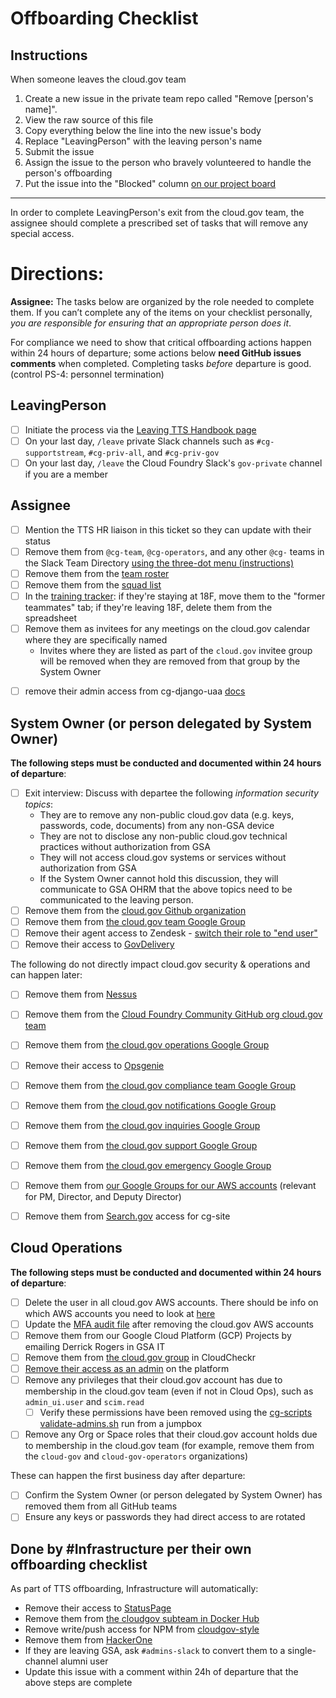 # Offboarding Checklist

## Instructions

When someone leaves the cloud.gov team

1. Create a new issue in the private team repo called "Remove [person's name]".
2. View the raw source of this file
3. Copy everything below the line into the new issue's body
4. Replace "LeavingPerson" with the leaving person's name
5. Submit the issue
6. Assign the issue to the person who bravely volunteered to handle the person's offboarding
7. Put the issue into the "Blocked" column [on our project board](https://github.com/orgs/cloud-gov/projects/2)

---

In order to complete LeavingPerson's exit from the cloud.gov team, the assignee should complete a prescribed set of tasks that will remove any special access.

# Directions:

**Assignee:** The tasks below are organized by the role needed to complete them. If you can’t complete any of the items on your checklist personally, _you are responsible for ensuring that an appropriate person does it_.

For compliance we need to show that critical offboarding actions happen within 24 hours of departure; some actions below **need GitHub issues comments** when completed. Completing tasks _before_ departure is good. (control PS-4: personnel termination) 


## LeavingPerson

- [ ] Initiate the process via the [Leaving TTS Handbook page](https://handbook.18f.gov/leaving-tts/)
- [ ] On your last day, `/leave` private Slack channels such as `#cg-supportstream`, `#cg-priv-all`, and `#cg-priv-gov`
- [ ] On your last day, `/leave` the Cloud Foundry Slack's `gov-private` channel if you are a member

## Assignee

- [ ] Mention the TTS HR liaison in this ticket so they can update with their status
- [ ] Remove them from `@cg-team`, `@cg-operators`, and any other `@cg-` teams in the Slack Team Directory [using the three-dot menu (instructions)](https://get.slack.help/hc/en-us/articles/212906697-User-Groups)
- [ ] Remove them from the [team roster](https://docs.google.com/spreadsheets/d/1mW3tphZ98ExmMxLHPogSpTq8DzYr5Oh8_SHnOTvjRWM/edit#gid=0)
- [ ] Remove them from the [squad list](https://github.com/18F/cg-product/blob/master/DeliveryProcess.md#squads)
- [ ] In the [training tracker](https://docs.google.com/spreadsheets/d/1hqU6cNeEB293OT0j3OvbdAFRkrf2zDOrPVxGfnr4sSw/edit#gid=0): if they're staying at 18F, move them to the "former teammates" tab; if they're leaving 18F, delete them from the spreadsheet
- [ ] Remove them as invitees for any meetings on the cloud.gov calendar where they are specifically named
    - Invites where they are listed as part of the `cloud.gov` invitee group will be removed when they are removed from that group by the System Owner
* [ ] remove their admin access from cg-django-uaa [docs](https://readthedocs.org/projects/cg-django-uaa/)

## System Owner (or person delegated by System Owner)

**The following steps must be conducted and documented within 24 hours of departure**:

- [ ] Exit interview: Discuss with departee the following _information security topics_:
  - They are to remove any non-public cloud.gov data (e.g. keys, passwords, code, documents) from any non-GSA device
  - They are not to disclose any non-public cloud.gov technical practices without authorization from GSA
  - They will not access cloud.gov systems or services without authorization from GSA
  - If the System Owner cannot hold this discussion, they will communicate to GSA OHRM that the above topics need to be communicated to the leaving person.
- [ ] Remove them from the [cloud.gov Github organization](https://github.com/orgs/cloud-gov/people)
- [ ] Remove them from [the cloud.gov team Google Group](https://groups.google.com/a/gsa.gov/forum/?hl=en#!managemembers/cloud-gov/members/active)
- [ ] Remove their agent access to Zendesk - [switch their role to "end user"](https://cloud-gov.zendesk.com/agent/admin/people)
- [ ] Remove their access to [GovDelivery](https://admin.govdelivery.com/administrators)

The following do not directly impact cloud.gov security & operations and can happen later:

- [ ] Remove them from [Nessus](https://nessus.fr.cloud.gov/#/settings/users)
- [ ] Remove them from the [Cloud Foundry Community GitHub org cloud.gov team](https://github.com/orgs/cloudfoundry-community/teams/cloud-gov/members)
- [ ] Remove them from [the cloud.gov operations Google Group](https://groups.google.com/a/gsa.gov/forum/#!managemembers/cloud-gov-operations/members/active)
- [ ] Remove their access to [Opsgenie](https://cloud-gov.app.opsgenie.com/settings/users/)
- [ ] Remove them from [the cloud.gov compliance team Google Group](https://groups.google.com/a/gsa.gov/forum/?hl=en#!managemembers/cloud-gov-compliance/members/active)
- [ ] Remove them from [the cloud.gov notifications Google Group](https://groups.google.com/a/gsa.gov/forum/?hl=en#!managemembers/cloud-gov-notifications/members/active)
- [ ] Remove them from [the cloud.gov inquiries Google Group](https://groups.google.com/a/gsa.gov/forum/?hl=en#!managemembers/cloud-gov-inquiries/members/active)
- [ ] Remove them from [the cloud.gov support Google Group](https://groups.google.com/a/gsa.gov/forum/?hl=en#!managemembers/cloud-gov-support/members/active)
- [ ] Remove them from [the cloud.gov emergency Google Group](https://groups.google.com/a/gsa.gov/forum/?hl=en#!managemembers/cloud-gov-emergency/members/active)
- [ ] Remove them from [our Google Groups for our AWS accounts](https://docs.google.com/document/d/110o1L7EOby3hvE5d-cDhg2LBLHymbZLnMPe9kuk4qp8/edit#) (relevant for PM, Director, and Deputy Director)
- [ ] Remove them from [Search.gov](https://search.gov/) access for cg-site


## Cloud Operations

**The following steps must be conducted and documented within 24 hours of departure**:

- [ ] Delete the user in all cloud.gov AWS accounts.  There should be info on which AWS accounts you need to look at [here](https://docs.google.com/document/d/110o1L7EOby3hvE5d-cDhg2LBLHymbZLnMPe9kuk4qp8/edit)
- [ ] Update the [MFA audit file](https://github.com/cloud-gov/cg-compliance/blob/master/audit/inputs.yml) after removing the cloud.gov AWS accounts
- [ ] Remove them from our Google Cloud Platform (GCP) Projects by emailing Derrick Rogers in GSA IT
- [ ] Remove them from [the cloud.gov group](https://app.cloudcheckr.com/Admin/UserGroupBuilder/fb111fab-ef5d-48d0-9472-cff691e1bd9c) in CloudCheckr
- [ ] [Remove their access as an admin](https://cloud.gov/docs/ops/managing-users/#managing-admins) on the platform
- [ ] Remove any privileges that their cloud.gov account has due to membership in the cloud.gov team (even if not in Cloud Ops), such as `admin_ui.user` and `scim.read`
    - [ ] Verify these permissions have been removed using the [cg-scripts validate-admins.sh](https://github.com/18F/cg-scripts/blob/master/validate-admins.sh) run from a jumpbox
- [ ] Remove any Org or Space roles that their cloud.gov account holds due to membership in the cloud.gov team (for example, remove them from the `cloud-gov` and `cloud-gov-operators` organizations)

These can happen the first business day after departure:

- [ ] Confirm the System Owner (or person delegated by System Owner) has removed them from all GitHub teams
- [ ] Ensure any keys or passwords they had direct access to are rotated

## Done by #Infrastructure per their own offboarding checklist

As part of TTS offboarding, Infrastructure will automatically:
- Remove their access to [StatusPage](https://manage.statuspage.io/organizations/btc69fwyvjh7/team) 
- Remove them from [the cloudgov subteam in Docker Hub](https://hub.docker.com/u/18fgsa/dashboard/teams/?team=cloudgov)
- Remove write/push access for NPM from [cloudgov-style](https://www.npmjs.com/package/cloudgov-style)
- Remove them from [HackerOne](https://hackerone.com/)
- If they are leaving GSA, ask `#admins-slack` to convert them to a single-channel alumni user
- Update this issue with a comment within 24h of departure that the above steps are complete 
